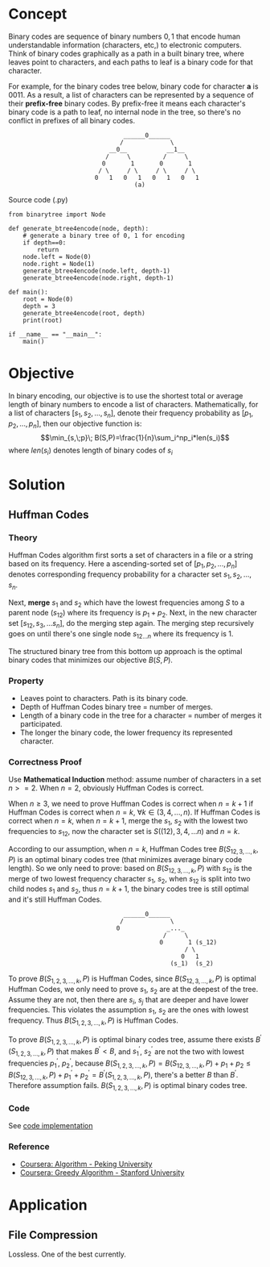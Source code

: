 # Concept
Binary codes are sequence of binary numbers $0, 1$ that encode human understandable information (characters, etc,) to electronic computers. Think of binary codes graphically as a path in a built binary tree, where leaves point to characters, and each paths to leaf is a binary code for that character.

For example, for the binary codes tree below, binary code for character $\mathbf{a}$ is $0011$. As a result, a list of characters can be represented by a sequence of their **prefix-free** binary codes. By prefix-free it means each character's binary code is a path to leaf, no internal node in the tree, so there's no conflict in prefixes of all binary codes.

```
								______0______
							   /             \
							__0__           __1__
						   /     \         /     \
						  0       1       0       1
						 / \     / \     / \     / \
						0   1   0   1   0   1   0   1
								   (a)
```
Source code (.py)
```
from binarytree import Node 

def generate_btree4encode(node, depth):
    # generate a binary tree of 0, 1 for encoding
    if depth==0:
        return
    node.left = Node(0)
    node.right = Node(1)
    generate_btree4encode(node.left, depth-1)
    generate_btree4encode(node.right, depth-1)

def main():
    root = Node(0)
    depth = 3
    generate_btree4encode(root, depth)
    print(root)

if __name__ == "__main__":
    main()
```

# Objective
In binary encoding, our objective is to use the shortest total or average length of binary numbers to encode a list of characters. Mathematically, for a list of characters $[s_1, s_2, ..., s_n]$, denote their frequency probability as $[p_1, p_2, ..., p_n]$, then our objective function is:
$$\min_{s,\;p}\; B(S,P)=\frac{1}{n}\sum_i^np_i*len(s_i)$$
where $len(s_i)$ denotes length of binary codes of $s_i$ 

# Solution

## Huffman Codes

### Theory
Huffman Codes algorithm first sorts a set of characters in a file or a string based on its frequency. Here a ascending-sorted set of $[p_1, p_2, ..., p_n]$ denotes corresponding frequency probability for a character set $s_1, s_2, ..., s_n$. 

Next, **merge** $s_1$ and $s_2$ which have the lowest frequencies among $S$ to a parent node $(s_{12})$ where its frequency is $p_1+p_2$.  Next, in the new character set $[s_12, s_3, ... s_n]$, do the merging step again. The merging step recursively goes on until there's one single node $s_{12...n}$ where its frequency is $1$. 

The structured binary tree from this bottom up approach is the optimal binary codes that minimizes our objective $B(S, P)$.

### Property
-	Leaves point to characters. Path is its binary code.
-	Depth of Huffman Codes binary tree = number of merges.
-	Length of a binary code in the tree for a character = number of merges it participated.
-	The longer the binary code, the lower frequency its represented character.

### Correctness Proof
Use **Mathematical Induction** method: assume number of characters in a set $n>=2$. When $n=2$,  obviously Huffman Codes is correct.

When $n\geq3$, we need to prove Huffman Codes is correct when $n=k+1$ if Huffman Codes is correct when $n=k$, $\forall{k}\in{(3,4,...,n)}$. If Huffman Codes is correct when $n=k$, when $n=k+1$, merge the $s_1$, $s_2$ with the lowest two frequencies to $s_12$, now the character set is $S((12),3,4,...n)$ and $n=k$. 

According to our assumption, when $n=k$, Huffman Codes tree $B(S_{12, 3,...,k}, P)$ is an optimal binary codes tree (that minimizes average binary code length). So we only need to prove: based on $B(S_{12, 3,...,k}, P)$ with $s_{12}$ is the merge of two lowest frequency character $s_1$, $s_2$, when $s_{12}$ is split into two child nodes $s_1$ and $s_2$, thus $n=k+1$, the binary codes tree is still optimal and it's still Huffman Codes.

```
								______0______
							   /             \
							  0             _..._
									       /     \
								          0       1 (s_12)
											     / \
											    0   1
											 (s_1)  (s_2)
```

To prove $B(S_{1, 2, 3,...,k}, P)$ is Huffman Codes, since $B(S_{12, 3,...,k}, P)$ is optimal Huffman Codes, we only need to prove $s_1$, $s_2$ are at the deepest of the tree. Assume they are not, then there are $s_i$, $s_j$ that are deeper and have lower frequencies. This violates the assumption $s_1$, $s_2$ are the ones with lowest frequency. Thus $B(S_{1, 2, 3,...,k}, P)$ is Huffman Codes.

To prove $B(S_{1, 2, 3,...,k}, P)$ is optimal binary codes tree, assume there exists $B^{'}(S_{1, 2, 3,...,k}, P)$ that makes $B^{'}<B$, and $s_1^{'}$, $s_2^{'}$ are not the two with lowest frequencies $p_1^{'}$, $p_2^{'}$, because  $B(S_{1, 2, 3,...,k}, P) = B(S_{12, 3,...,k}, P)+p_{1}+p_{2}\leq B(S_{12, 3,...,k}, P)+p_1^{'}+p_{2}^{'}=B^{'}(S_{1, 2, 3,...,k}, P)$, there's a better $B$ than $B^{'}$. Therefore assumption fails. $B(S_{1, 2, 3,...,k}, P)$ is optimal binary codes tree.
### Code
See [code implementation](https://github.com/hzhaoc/2ndBrain/blob/master/code/algo/tree.py)
### Reference
-	[Coursera: Algorithm - Peking University](https://www.coursera.org/lecture/algorithms/058ha-fu-man-suan-fa-de-zheng-que-xing-zheng-ming-nLQya)
-	[Coursera: Greedy Algorithm - Stanford University](https://www.coursera.org/learn/algorithms-greedy)

# Application
## File Compression
Lossless. One of the best currently.

